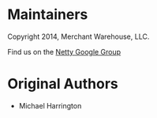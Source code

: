 Maintainers
====
Copyright 2014, Merchant Warehouse, LLC.

Find us on the [Netty Google Group](https://groups.google.com/forum/#!forum/netty-web-server)

Original Authors
====
* Michael Harrington
